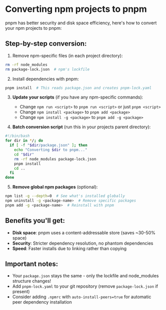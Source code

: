 # Converting npm projects to pnpm

pnpm has better security and disk space efficiency, here's how to convert your npm projects to pnpm:

## Step-by-step conversion:
1. Remove npm-specific files (in each project directory):

```bash
rm -rf node_modules
rm package-lock.json  # npm's lockfile
```

2. Install dependencies with pnpm:

```bash
pnpm install  # This reads package.json and creates pnpm-lock.yaml
```

3. **Update your scripts** (if you have any npm-specific commands):
   - Change `npm run <script>` to `pnpm run <script>` or just `pnpm <script>`
   - Change `npm install <package>` to `pnpm add <package>`
   - Change `npm install -g <package>` to `pnpm add -g <package>`

4. **Batch conversion script** (run this in your projects parent directory):

```bash
#!/bin/bash
for dir in */; do
  if [ -f "$dir/package.json" ]; then
    echo "Converting $dir to pnpm..."
    cd "$dir"
    rm -rf node_modules package-lock.json
    pnpm install
    cd ..
  fi
done
```

5. **Remove global npm packages** (optional):

```bash
npm list -g --depth=0  # See what's installed globally
npm uninstall -g <package-name>  # Remove specific packages
pnpm add -g <package-name>  # Reinstall with pnpm
```

## Benefits you'll get:

- **Disk space**: pnpm uses a content-addressable store (saves ~30-50% space)
- **Security**: Stricter dependency resolution, no phantom dependencies
- **Speed**: Faster installs due to linking rather than copying

## Important notes:

- Your `package.json` stays the same - only the lockfile and node_modules structure changes!
- Add `pnpm-lock.yaml` to your git repository (remove `package-lock.json` if present)
- Consider adding `.npmrc` with `auto-install-peers=true` for automatic peer dependency installation
